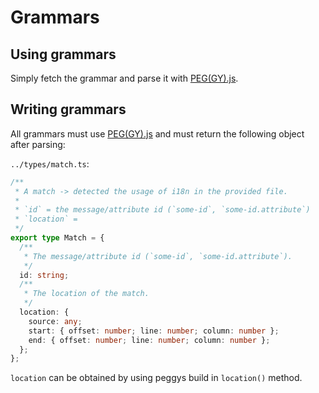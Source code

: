 # Grammars

## Using grammars

Simply fetch the grammar and parse it with [PEG(GY).js](https://github.com/peggyjs/peggy). 


## Writing grammars

All grammars must use [PEG(GY).js](https://github.com/peggyjs/peggy) and must return the following object after parsing:

`../types/match.ts`:

```ts
/**
 * A match -> detected the usage of i18n in the provided file.
 *
 * `id` = the message/attribute id (`some-id`, `some-id.attribute`)
 * `location` =
 */
export type Match = {
  /**
   * The message/attribute id (`some-id`, `some-id.attribute`).
   */
  id: string;
  /**
   * The location of the match.
   */
  location: {
    source: any;
    start: { offset: number; line: number; column: number };
    end: { offset: number; line: number; column: number };
  };
};
```

`location` can be obtained by using peggys build in `location()` method.
